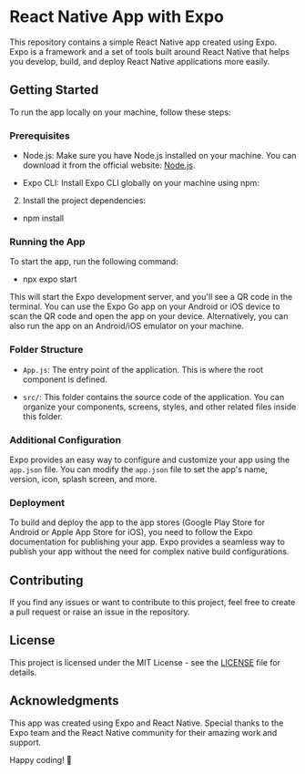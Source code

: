 # React Native App with Expo

This repository contains a simple React Native app created using Expo. Expo is a framework and a set of tools built around React Native that helps you develop, build, and deploy React Native applications more easily.

## Getting Started

To run the app locally on your machine, follow these steps:

### Prerequisites

- Node.js: Make sure you have Node.js installed on your machine. You can download it from the official website: [Node.js](https://nodejs.org/).

- Expo CLI: Install Expo CLI globally on your machine using npm:


2. Install the project dependencies:

- npm install 


### Running the App

To start the app, run the following command:

- npx expo start



This will start the Expo development server, and you'll see a QR code in the terminal. You can use the Expo Go app on your Android or iOS device to scan the QR code and open the app on your device. Alternatively, you can also run the app on an Android/iOS emulator on your machine.

### Folder Structure

- `App.js`: The entry point of the application. This is where the root component is defined.

- `src/`: This folder contains the source code of the application. You can organize your components, screens, styles, and other related files inside this folder.

### Additional Configuration

Expo provides an easy way to configure and customize your app using the `app.json` file. You can modify the `app.json` file to set the app's name, version, icon, splash screen, and more.

### Deployment

To build and deploy the app to the app stores (Google Play Store for Android or Apple App Store for iOS), you need to follow the Expo documentation for publishing your app. Expo provides a seamless way to publish your app without the need for complex native build configurations.

## Contributing

If you find any issues or want to contribute to this project, feel free to create a pull request or raise an issue in the repository.

## License

This project is licensed under the MIT License - see the [LICENSE](LICENSE) file for details.

## Acknowledgments

This app was created using Expo and React Native. Special thanks to the Expo team and the React Native community for their amazing work and support.

Happy coding! 🚀
